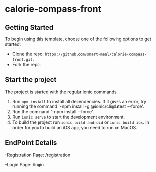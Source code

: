 # calorie-compass-front


## Getting Started
To begin using this template, choose one of the following options to get started:
* Clone the repo: `https://github.com/smart-meal/calorie-compass-front.git`.
* Fork the repo.

## Start the project
The project is started with the regular ionic commands.

1. Run `npm install` to install all dependencies. If it gives an error, try running the command '-npm install -g @ionic/cli@latest --force'.
2. Run the command '-npm install --force'.
3. Run `ionic serve` to start the development environment.
4. To build the project run `ionic build android` or `ionic build ios`. In order for you to build an iOS app, you need to run on MacOS.

## EndPoint Details
-Registration Page: /registration

-Login Page: /login

